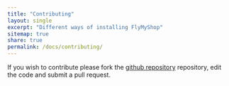 ```yaml
---
title: "Contributing"
layout: single
excerpt: "Different ways of installing FlyMyShop"
sitemap: true
share: true
permalink: /docs/contributing/
---
```


If you wish to contribute please fork the  [github repository](https://github.com/aasisvinayak/flymyshop) repository, edit the code and submit a pull request.
